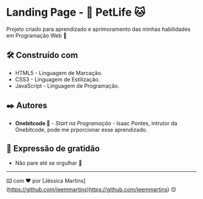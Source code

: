 # Landing Page - 🐶 PetLife 🐱

Projeto criado para aprendizado e aprimoramento das minhas habilidades em Programação Web 🚀

## 🛠️ Construído com

* HTML5 - Linguagem de Marcação.
* CSS3 - Linguagem de Estilização.
* JavaScript - Linguagem de Programação.

## ✒️ Autores

* **Onebitcode 🤘** - *Start na Programação* - Isaac Pontes, intrutor da Onebitcode, pode me prporcionar esse aprendizado.

## 🎁 Expressão de gratidão

* Não pare até se orgulhar 🌻

---
⌨️ com ❤️ por [Jéssica Martins] (https://github.com/jeemmartins)https://github.com/jeemmartins) 😊
